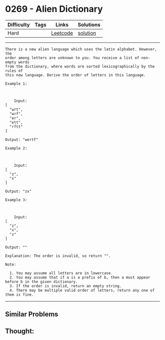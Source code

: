 # 0269 - Alien Dictionary

Difficulty  | Tags | Links | Solutions
----------- | ---- | ----- | -----
Hard |  | [Leetcode](https://leetcode.com/problems/alien-dictionary) | [solution](https://leetcode.com/problems/alien-dictionary/solution/)


-----------

```
There is a new alien language which uses the latin alphabet. However, the
order among letters are unknown to you. You receive a list of non-empty words
from the dictionary, where words are sorted lexicographically by the rules of
this new language. Derive the order of letters in this language.

Example 1:



    Input:[  "wrt",  "wrf",  "er",  "ett",  "rftt"]Output: "wertf"

Example 2:



    Input:[  "z",  "x"]Output: "zx"

Example 3:



    Input:[  "z",  "x",  "z"] Output: "" Explanation: The order is invalid, so return "".

Note:

  1. You may assume all letters are in lowercase.
  2. You may assume that if a is a prefix of b, then a must appear before b in the given dictionary.
  3. If the order is invalid, return an empty string.
  4. There may be multiple valid order of letters, return any one of them is fine.
```

-----------


## Similar Problems




## Thought:
